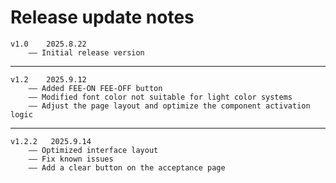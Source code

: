 # Release update notes
	v1.0	2025.8.22
	    —— Initial release version
***
	v1.2    2025.9.12
	    —— Added FEE-ON FEE-OFF button 
	    —— Modified font color not suitable for light color systems
	    —— Adjust the page layout and optimize the component activation logic

***
	v1.2.2   2025.9.14
		—— Optimized interface layout
  		—— Fix known issues
		—— Add a clear button on the acceptance page 
